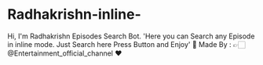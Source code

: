 # Radhakrishn-inline-
Hi, I'm Radhakrishn Episodes Search Bot.  'Here you can Search any Episode in inline mode. Just Search here Press Button and Enjoy' 🤗  Made By : 👉🏻 @Entertainment_official_channel ❤️
